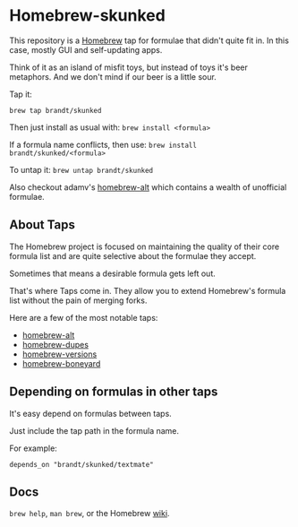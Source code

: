 Homebrew-skunked
================
This repository is a [Homebrew](https://github.com/mxcl/homebrew) tap for formulae that didn't quite fit in.  In this case, mostly GUI and self-updating apps.

Think of it as an island of misfit toys, but instead of toys it's beer metaphors. And we don't mind if our beer is a little sour.

Tap it:
```
brew tap brandt/skunked
```

Then just install as usual with:
`brew install <formula>`

If a formula name conflicts, then use:
`brew install brandt/skunked/<formula>`

To untap it:
`brew untap brandt/skunked`


Also checkout adamv's [homebrew-alt][] which contains a wealth of unofficial formulae.


About Taps
----------
The Homebrew project is focused on maintaining the quality of their core formula list and are quite selective about the formulae they accept.

Sometimes that means a desirable formula gets left out.

That's where Taps come in. They allow you to extend Homebrew's formula list without the pain of merging forks.

Here are a few of the most notable taps:
 * [homebrew-alt][]
 * [homebrew-dupes][]
 * [homebrew-versions][]
 * [homebrew-boneyard][]


Depending on formulas in other taps
-----------------------------------
It's easy depend on formulas between taps.

Just include the tap path in the formula name.

For example:
```
depends_on "brandt/skunked/textmate"
```


Docs
----
`brew help`, `man brew`, or the Homebrew [wiki][].

[wiki]:http://wiki.github.com/mxcl/homebrew
[homebrew-alt]:https://github.com/adamv/homebrew-alt
[homebrew-dupes]:https://github.com/Homebrew/homebrew-dupes
[homebrew-versions]:https://github.com/Homebrew/homebrew-versions
[homebrew-boneyard]:https://github.com/Homebrew/homebrew-boneyard